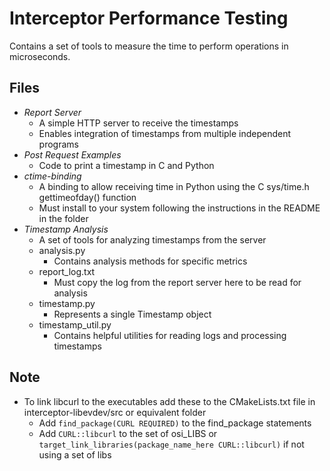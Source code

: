 # Interceptor Performance Testing
Contains a set of tools to measure the time to perform operations in microseconds.

## Files
- *Report Server*
  - A simple HTTP server to receive the timestamps
  - Enables integration of timestamps from multiple independent programs
- *Post Request Examples*
  - Code to print a timestamp in C and Python
- *ctime-binding*
  - A binding to allow receiving time in Python using the C sys/time.h gettimeofday() function
  - Must install to your system following the instructions in the README in the folder
- *Timestamp Analysis*
  - A set of tools for analyzing timestamps from the server
  - analysis.py
    - Contains analysis methods for specific metrics
  - report_log.txt
    - Must copy the log from the report server here to be read for analysis
  - timestamp.py
    - Represents a single Timestamp object
  - timestamp_util.py
    - Contains helpful utilities for reading logs and processing timestamps

## Note
- To link libcurl to the executables add these to the CMakeLists.txt file in interceptor-libevdev/src or equivalent folder
  - Add `find_package(CURL REQUIRED)` to the find_package statements
  - Add `CURL::libcurl` to the set of osi_LIBS or `target_link_libraries(package_name_here CURL::libcurl)` if not using a set of libs
